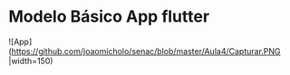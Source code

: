 # Modelo Básico App flutter


![App](https://github.com/joaomicholo/senac/blob/master/Aula4/Capturar.PNG |width=150)

